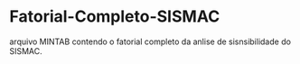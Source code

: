 # Fatorial-Completo-SISMAC 
arquivo MINTAB contendo o fatorial completo da anlise de sisnsibilidade do SISMAC.
